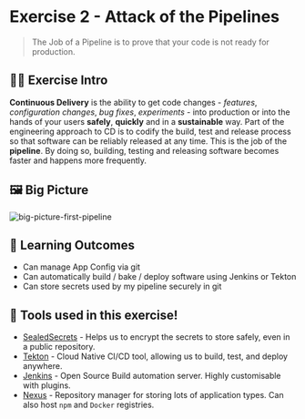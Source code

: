# Exercise 2 - Attack of the Pipelines

> The Job of a Pipeline is to prove that your code is not ready for production.

## 👨‍🍳 Exercise Intro

**Continuous Delivery** is the ability to get code changes - *features*, *configuration changes*, *bug fixes*, *experiments* - into production or into the hands of your users **safely**, **quickly** and in a **sustainable** way. Part of the engineering approach to CD is to codify the build, test and release process so that software can be reliably released at any time. This is the job of the **pipeline**. By doing so, building, testing and releasing software becomes faster and happens more frequently.

## 🖼️ Big Picture

![big-picture-first-pipeline](images/big-picture-first-pipeline.jpg)
## 🔮 Learning Outcomes

- Can manage App Config via git
- Can automatically build / bake / deploy software using Jenkins or Tekton
- Can store secrets used by my pipeline securely in git

## 🔨 Tools used in this exercise!
* <span style="color:blue;">[SealedSecrets](https://github.com/bitnami-labs/sealed-secrets)</span> - Helps us to encrypt the secrets to store safely, even in a public repository.
* <span style="color:blue;">[Tekton](https://tekton.dev/)</span> -  Cloud Native CI/CD tool, allowing us to build, test, and deploy anywhere.
* <span style="color:blue;">[Jenkins](https://jenkins.io/)</span> - Open Source Build automation server. Highly customisable with plugins.
* <span style="color:blue;">[Nexus](https://www.sonatype.com/nexus-repository-sonatype)</span> - Repository manager for storing lots of application types. Can also host `npm` and `Docker` registries.
